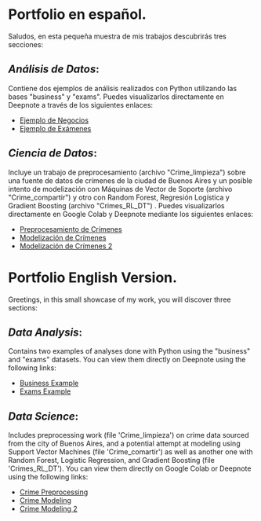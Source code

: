 # Portfolio en español.
Saludos, en esta pequeña muestra de mis trabajos descubrirás tres secciones:

## *Análisis de Datos*:
Contiene dos ejemplos de análisis realizados con Python utilizando las bases "business" y "exams". Puedes visualizarlos directamente en Deepnote a través de los siguientes enlaces:
- [Ejemplo de Negocios](https://deepnote.com/publish/Businessexample-72e6d457-a662-4ecb-9372-7bc53df76810)
- [Ejemplo de Exámenes](https://deepnote.com/publish/ExamsexamplePython-1ace137c-e965-4bee-80f9-3c8ce1bd424f)

## *Ciencia de Datos*:
Incluye un trabajo de preprocesamiento (archivo "Crime_limpieza") sobre una fuente de datos de crímenes de la ciudad de Buenos Aires y un posible intento de modelización con Máquinas de Vector de Soporte (archivo "Crime_compartir") y otro con Random Forest, Regresión Logística y Gradient Boosting (archivo "Crimes_RL_DT") . Puedes visualizarlos directamente en Google Colab y Deepnote mediante los siguientes enlaces:
- [Preprocesamiento de Crímenes](https://drive.google.com/file/d/17G6Qh_FlVi6LK8PkRSyYfkG6w6SdXZXT/view?usp=sharing)
- [Modelización de Crímenes](https://colab.research.google.com/drive/1gLLOP36TNnDDSzjlGpKOSeaXW_NYoCK5?usp=sharing)
- [Modelización de Crímenes 2](https://deepnote.com/app/trabajofinalcac2024/CrimesRLDT-cb2c56ba-fda3-4142-bfc3-4286b760295e)



# Portfolio English Version.
Greetings, in this small showcase of my work, you will discover three sections:

## *Data Analysis*:
Contains two examples of analyses done with Python using the "business" and "exams" datasets. You can view them directly on Deepnote using the following links:
- [Business Example](https://deepnote.com/publish/Businessexample-72e6d457-a662-4ecb-9372-7bc53df76810)
- [Exams Example](https://deepnote.com/publish/ExamsexamplePython-1ace137c-e965-4bee-80f9-3c8ce1bd424f)

## *Data Science*:
Includes preprocessing work (file 'Crime_limpieza') on crime data sourced from the city of Buenos Aires, and a potential attempt at modeling using Support Vector Machines (file 'Crime_comartir') as well as another one with Random Forest, Logistic Regression, and Gradient Boosting (file 'Crimes_RL_DT'). You can view them directly on Google Colab or Deepnote using the following links:
- [Crime Preprocessing](https://drive.google.com/file/d/17G6Qh_FlVi6LK8PkRSyYfkG6w6SdXZXT/view?usp=sharing)
- [Crime Modeling](https://colab.research.google.com/drive/1gLLOP36TNnDDSzjlGpKOSeaXW_NYoCK5?usp=sharing)
- [Crime Modeling 2](https://deepnote.com/app/trabajofinalcac2024/CrimesRLDT-cb2c56ba-fda3-4142-bfc3-4286b760295e)


